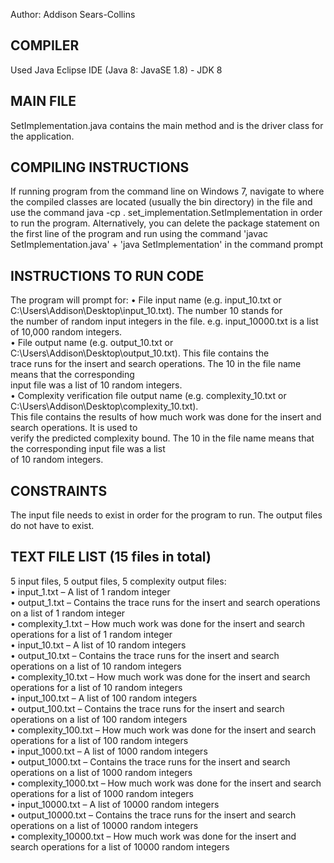 Author: Addison Sears-Collins

## COMPILER
Used Java Eclipse IDE (Java 8: JavaSE 1.8) - JDK 8

## MAIN FILE
SetImplementation.java contains the main method and is the driver class for the application.

## COMPILING INSTRUCTIONS
If running program from the command line on Windows 7, navigate to where the compiled classes are 
located (usually the bin directory) in the file and use the command
     java -cp . set_implementation.SetImplementation 
in order to run the program. Alternatively, you can delete the package statement on the first line
of the program and run using the command 'javac SetImplementation.java' + 'java SetImplementation' 
in the command prompt

## INSTRUCTIONS TO RUN CODE
The program will prompt for:
•	File input name (e.g. input_10.txt or C:\Users\Addison\Desktop\input_10.txt). The number 10 stands for<br />
    the number of random input integers in the file. e.g. input_10000.txt is a list of 10,000 random integers.<br />
•	File output name (e.g. output_10.txt or C:\Users\Addison\Desktop\output_10.txt). This file contains the<br />
    trace runs for the insert and search operations. The 10 in the file name means that the corresponding<br />
    input file was a list of 10 random integers.<br />
•	Complexity verification file output name (e.g. complexity_10.txt or C:\Users\Addison\Desktop\complexity_10.txt). <br />
    This file contains the results of how much work was done for the insert and search operations. It is used to <br />
    verify the predicted complexity bound. The 10 in the file name means that the corresponding input file was a list <br />
    of 10 random integers.<br />

## CONSTRAINTS
The input file needs to exist in order for the program to run. The output files do not have to exist.

## TEXT FILE LIST (15 files in total)
5 input files, 5 output files, 5 complexity output files:<br />
•	input_1.txt – A list of 1 random integer<br />
•	output_1.txt – Contains the trace runs for the insert and search operations on a list of 1 random integer<br />
•	complexity_1.txt – How much work was done for the insert and search operations for a list of 1 random integer<br />
•	input_10.txt – A list of 10 random integers<br />
•	output_10.txt – Contains the trace runs for the insert and search operations on a list of 10 random integers<br />
•	complexity_10.txt – How much work was done for the insert and search operations for a list of 10 random integers<br />
•	input_100.txt – A list of 100 random integers<br />
•	output_100.txt – Contains the trace runs for the insert and search operations on a list of 100 random integers<br />
•	complexity_100.txt – How much work was done for the insert and search operations for a list of 100 random integers<br />
•	input_1000.txt – A list of 1000 random integers<br />
•	output_1000.txt – Contains the trace runs for the insert and search operations on a list of 1000 random integers<br />
•	complexity_1000.txt – How much work was done for the insert and search operations for a list of 1000 random integers<br />
•	input_10000.txt – A list of 10000 random integers<br />
•	output_10000.txt – Contains the trace runs for the insert and search operations on a list of 10000 random integers<br />
•	complexity_10000.txt – How much work was done for the insert and search operations for a list of 10000 random integers<br />
